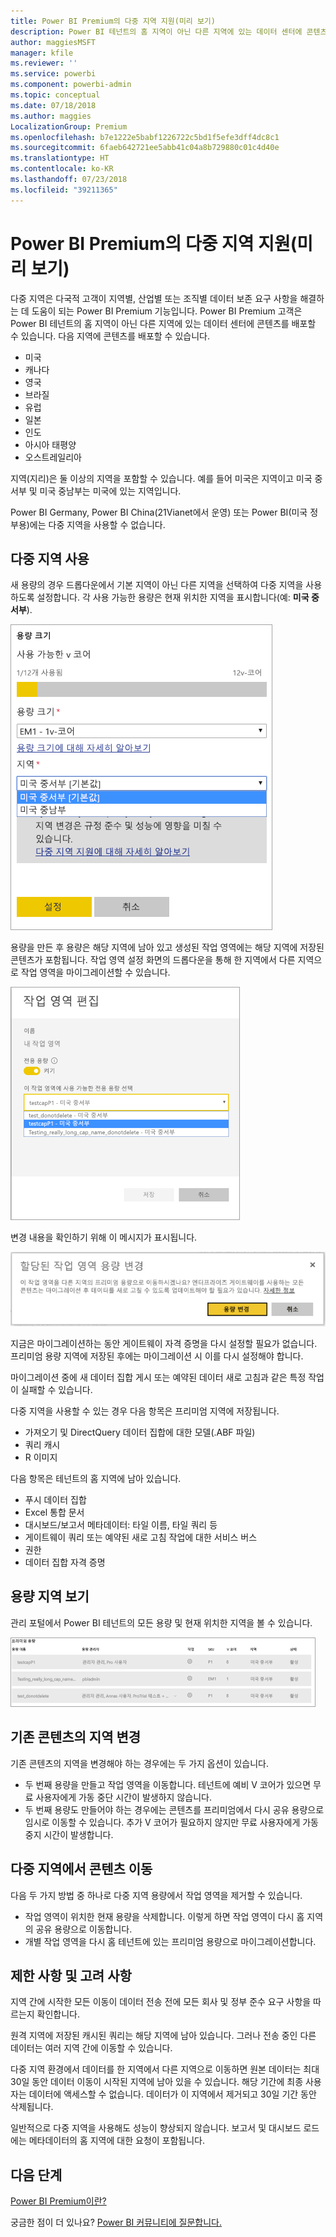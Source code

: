 ```yaml
---
title: Power BI Premium의 다중 지역 지원(미리 보기)
description: Power BI 테넌트의 홈 지역이 아닌 다른 지역에 있는 데이터 센터에 콘텐츠를 배포하는 방법을 알아봅니다.
author: maggiesMSFT
manager: kfile
ms.reviewer: ''
ms.service: powerbi
ms.component: powerbi-admin
ms.topic: conceptual
ms.date: 07/18/2018
ms.author: maggies
LocalizationGroup: Premium
ms.openlocfilehash: b7e1222e5babf1226722c5bd1f5efe3dff4dc8c1
ms.sourcegitcommit: 6faeb642721ee5abb41c04a8b729880c01c4d40e
ms.translationtype: HT
ms.contentlocale: ko-KR
ms.lasthandoff: 07/23/2018
ms.locfileid: "39211365"
---
```

# <a name="multi-geo-support-in-power-bi-premium-preview"></a>Power BI Premium의 다중 지역 지원(미리 보기)
다중 지역은 다국적 고객이 지역별, 산업별 또는 조직별 데이터 보존 요구 사항을 해결하는 데 도움이 되는 Power BI Premium 기능입니다. Power BI Premium 고객은 Power BI 테넌트의 홈 지역이 아닌 다른 지역에 있는 데이터 센터에 콘텐츠를 배포할 수 있습니다. 다음 지역에 콘텐츠를 배포할 수 있습니다.

- 미국 
- 캐나다 
- 영국 
- 브라질 
- 유럽 
- 일본 
- 인도 
- 아시아 태평양 
- 오스트레일리아 

지역(지리)은 둘 이상의 지역을 포함할 수 있습니다. 예를 들어 미국은 지역이고 미국 중서부 및 미국 중남부는 미국에 있는 지역입니다. 

Power BI Germany, Power BI China(21Vianet에서 운영) 또는 Power BI(미국 정부용)에는 다중 지역을 사용할 수 없습니다.

## <a name="using-multi-geo"></a>다중 지역 사용

새 용량의 경우 드롭다운에서 기본 지역이 아닌 다른 지역을 선택하여 다중 지역을 사용하도록 설정합니다.  각 사용 가능한 용량은 현재 위치한 지역을 표시합니다(예: **미국 중서부**).

![용량 크기: 지역을 선택합니다. Power BI 다중 지역](media/service-admin-premium-multi-geo/power-bi-multi-geo-capacity-size.png)
  
용량을 만든 후 용량은 해당 지역에 남아 있고 생성된 작업 영역에는 해당 지역에 저장된 콘텐츠가 포함됩니다. 작업 영역 설정 화면의 드롭다운을 통해 한 지역에서 다른 지역으로 작업 영역을 마이그레이션할 수 있습니다.

![작업 영역 편집: 사용 가능한 용량을 선택합니다. Power BI 다중 지역](media/service-admin-premium-multi-geo/power-bi-multi-geo-edit-workspace.png)

변경 내용을 확인하기 위해 이 메시지가 표시됩니다. 

![할당된 작업 영역 변경 확인](media/service-admin-premium-multi-geo/power-bi-multi-geo-change-assigned-workspace-capacity.png)

지금은 마이그레이션하는 동안 게이트웨이 자격 증명을 다시 설정할 필요가 없습니다.  프리미엄 용량 지역에 저장된 후에는 마이그레이션 시 이를 다시 설정해야 합니다.
   
마이그레이션 중에 새 데이터 집합 게시 또는 예약된 데이터 새로 고침과 같은 특정 작업이 실패할 수 있습니다.  

다중 지역을 사용할 수 있는 경우 다음 항목은 프리미엄 지역에 저장됩니다.
 
- 가져오기 및 DirectQuery 데이터 집합에 대한 모델(.ABF 파일)
- 쿼리 캐시
- R 이미지

다음 항목은 테넌트의 홈 지역에 남아 있습니다.

- 푸시 데이터 집합
- Excel 통합 문서
- 대시보드/보고서 메타데이터: 타일 이름, 타일 쿼리 등
- 게이트웨이 쿼리 또는 예약된 새로 고침 작업에 대한 서비스 버스
- 권한
- 데이터 집합 자격 증명
 
## <a name="view-capacity-regions"></a>용량 지역 보기

관리 포털에서 Power BI 테넌트의 모든 용량 및 현재 위치한 지역을 볼 수 있습니다.

![프리미엄 용량 보기](media/service-admin-premium-multi-geo/power-bi-multi-geo-premium-capacities.png) 

## <a name="change-the-region-for-existing-content"></a>기존 콘텐츠의 지역 변경

기존 콘텐츠의 지역을 변경해야 하는 경우에는 두 가지 옵션이 있습니다.

- 두 번째 용량을 만들고 작업 영역을 이동합니다. 테넌트에 예비 V 코어가 있으면 무료 사용자에게 가동 중단 시간이 발생하지 않습니다.
- 두 번째 용량도 만들어야 하는 경우에는 콘텐츠를 프리미엄에서 다시 공유 용량으로 임시로 이동할 수 있습니다. 추가 V 코어가 필요하지 않지만 무료 사용자에게 가동 중지 시간이 발생합니다.


## <a name="move-content-out-of-multi-geo"></a>다중 지역에서 콘텐츠 이동  

다음 두 가지 방법 중 하나로 다중 지역 용량에서 작업 영역을 제거할 수 있습니다.

- 작업 영역이 위치한 현재 용량을 삭제합니다.  이렇게 하면 작업 영역이 다시 홈 지역의 공유 용량으로 이동합니다.
- 개별 작업 영역을 다시 홈 테넌트에 있는 프리미엄 용량으로 마이그레이션합니다.

## <a name="limitations-and-considerations"></a>제한 사항 및 고려 사항

지역 간에 시작한 모든 이동이 데이터 전송 전에 모든 회사 및 정부 준수 요구 사항을 따르는지 확인합니다.

원격 지역에 저장된 캐시된 쿼리는 해당 지역에 남아 있습니다. 그러나 전송 중인 다른 데이터는 여러 지역 간에 이동할 수 있습니다. 

다중 지역 환경에서 데이터를 한 지역에서 다른 지역으로 이동하면 원본 데이터는 최대 30일 동안 데이터 이동이 시작된 지역에 남아 있을 수 있습니다. 해당 기간에 최종 사용자는 데이터에 액세스할 수 없습니다. 데이터가 이 지역에서 제거되고 30일 기간 동안 삭제됩니다.

일반적으로 다중 지역을 사용해도 성능이 향상되지 않습니다. 보고서 및 대시보드 로드에는 메타데이터의 홈 지역에 대한 요청이 포함됩니다.

## <a name="next-steps"></a>다음 단계

[Power BI Premium이란?](service-premium.md)

궁금한 점이 더 있나요? [Power BI 커뮤니티에 질문합니다.](http://community.powerbi.com/)
